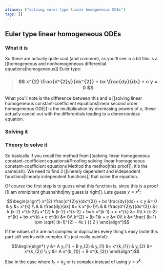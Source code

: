 ```yaml
---
aliases: ["solving euler type linear homogeneous ODEs"]
tags: []
---
```


## Euler type linear homogeneous ODEs

### What it is

So these are actually quite cool (and common), as you'll see in a bit this is a [[homogeneous and nonhomogeneous differential equations|homogeneous]] Euler type:

> ### $$ x^{2} \frac{d^{2}y}{dx^{2}} + bx \frac{dy}{dx} + c y = 0 $$ 

What you'll note is the difference between this and a [[solving linear homogeneous constant-coefficient equations|linear second order homogeneous ODE]] is the multiplication by decreasing powers of $x$, these actually cancel out with the differentials leading to a dimensionless equation.

### Solving it



### Theory to solve it

So basically if you recall the method from [[solving linear homogeneous constant-coefficient equations#Proofing solving linear homogeneous constant-coefficient equations Method the method|this proof]], it's the same(ish). We need to find 2 [[linearly dependent and independent functions|linearly independent functions]] that solve the equation.

Of course the first step is to guess what this function is, since this is a proof [[I am omnipitent ghuahahhd|my guess is right]]. Lets guess $y = x^{k}$:

$$\begin{align*}
x^{2} \frac{d^{2}y}{dx^{2}} + bx \frac{dy}{dx} + c y &= 0 & y &= x^{k} \\
& & \frac{dy}{dx} &= k x^{k-1}\\
& & \frac{d^{2}y}{dx^{2}} &= k (k-2) x^{k-2}\\
x^{2} k (k-2) x^{k-2} + bx k x^{k-1} + c x^{k} &= 0\\
k (k-2) x^{k} + bx x^{k} + c x^{k} &= 0\\
k^{2} + (b-1)k + c &= 0\\
k &= \frac{ (b-1) \pm \sqrt{ (b-1)^{2} - 4c } }{ 2 }
\end{align*}$$

If the values of $k$ are not complex or duplicates every thing's easy (note this part still works with complex it's just really painful): 

$$\begin{align*}
y &= A y_{1} + B y_{2} & y_{1} &= x^{k_{1}} & y_{2} &= x^{k_{2}} \\
y &= A x^{k_{1}} + B x^{k_{2}}
\end{align*}$$

Else in the case where $k_{1} = k_{2}$ or is complex instead of using $y=x^{k}$ 
